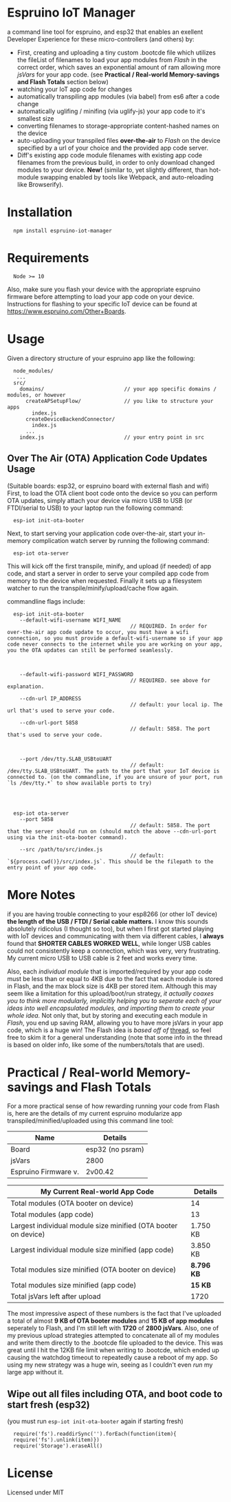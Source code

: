 # Espruino IoT Manager

a command line tool for espruino, and esp32 that enables an exellent Developer Experience for these micro-controllers (and others) by:

- First, creating and uploading a tiny custom .bootcde file which utilizes the fileList of filenames to load your app modules from *Flash* in the correct order, which saves an exponential amount of ram allowing more *jsVars* for your app code. (see **Practical / Real-world Memory-savings and Flash Totals** section below)
- watching your IoT app code for changes
- automatically transpiling app modules (via babel) from es6 after a code change
- automatically uglifing / minifing (via uglify-js) your app code to it's smallest size
- converting filenames to storage-appropriate content-hashed names on the device
- auto-uploading your transpiled files **over-the-air** to *Flash* on the device specified by a url of your choice and the provided app code server.
- Diff's existing app code module filenames with existing app code filenames from the previous build, in order to only download changed modules to your device. **New!** (similar to, yet slightly different, than hot-module swapping enabled by tools like Webpack, and auto-reloading like Browserify).


# Installation

```
  npm install espruino-iot-manager
```

# Requirements

```
  Node >= 10
```


Also, make sure you flash your device with the appropriate espruino firmware before attempting to load your app code on your device. Instructions for flashing to your specific IoT device can be found at https://www.espruino.com/Other+Boards.



# Usage

Given a directory structure of your espruino app like the following:

```
  node_modules/
   ...
  src/
    domains/                          // your app specific domains / modules, or however 
      createAPSetupFlow/              // you like to structure your apps
        index.js                      
      createDeviceBackendConnector/
        index.js      
      ...
    index.js                          // your entry point in src
```

## Over The Air (OTA) Application Code Updates Usage
(Suitable boards: esp32, or espruino board with external flash and wifi)
First, to load the OTA client boot code onto the device so you can perform OTA updates, simply attach your device via micro USB to USB (or FTDI/serial to USB) to your laptop run the following command:

```
  esp-iot init-ota-booter
```

Next, to start serving your application code over-the-air, start your in-memory complication watch server by running the following command:

```
  esp-iot ota-server
```

This will kick off the first transpile, minify, and upload (if needed) of app code, and start a server in order to serve your compiled app code from memory to the device when requested. Finally it sets up a filesystem watcher to run the transpile/minify/upload/cache flow again.


commandline flags include:

```
  esp-iot init-ota-booter
    --default-wifi-username WIFI_NAME 
                                        // REQUIRED. In order for over-the-air app code update to occur, you must have a wifi connection, so you must provide a default-wifi-username so if your app code never connects to the internet while you are working on your app, you the OTA updates can still be performed seamlessly.



    --default-wifi-password WIFI_PASSWORD 
                                        // REQUIRED. see above for explanation.

    --cdn-url IP_ADDRESS
                                        // default: your local ip. The url that's used to serve your code.

    --cdn-url-port 5858
                                        // default: 5858. The port that's used to serve your code.



    --port /dev/tty.SLAB_USBtoUART           
                                        // default: /dev/tty.SLAB_USBtoUART. The path to the port that your IoT device is connected to. (on the commandline, if you are unsure of your port, run `ls /dev/tty.*` to show available ports to try) 




  esp-iot ota-server
    --port 5858
                                        // default: 5858. The port that the server should run on (should match the above --cdn-url-port using via the init-ota-booter command).

    --src /path/to/src/index.js
                                        // default: `${process.cwd()}/src/index.js`. This should be the filepath to the entry point of your app code.

```


# More Notes

if you are having trouble connecting to your esp8266 (or other IoT device) **the length of the USB / FTDI / Serial cable matters.** I know this sounds absolutely ridicolus (I thought so too), but when I first got started playing with IoT devices and communicating with them via different cables, I **always** found that **SHORTER CABLES WORKED WELL**, while longer USB cables could not consistently keep a connection, which was very, very frustrating. My current micro USB to USB cable is 2 feet and works every time.

Also, each *individual module* that is imported/required by your app code must be less than or equal to 4KB due to the fact that each module is stored in Flash, and the max block size is 4KB per stored item. Although this may seem like a limitation for this upload/boot/run strategy, *it actually coaxes you to think more modularly, implicitly helping you to seperate each of your ideas into well encapsulated modules, and importing them to create your whole idea.* Not only that, but by storing and executing each module in *Flash*, you end up saving RAM, allowing you to have more jsVars in your app code, which is a huge win! The Flash idea is *based off of* [thread](http://forum.espruino.com/conversations/290975/), so feel free to skim it for a general understanding (note that some info in the thread is based on older info, like some of the numbers/totals that are used).

# Practical / Real-world Memory-savings and Flash Totals

For a more practical sense of how rewarding running your code from Flash is, here are the details of my current espruino modularize app transpiled/minified/uploaded using this command line tool:

| Name                  | Details          |
| ----                  | -----            |
| Board                 | esp32 (no psram) |
| jsVars                | 2800             |
| Espruino Firmware v.  | 2v00.42          |


| My Current Real-world **App Code**                             | Details        |
| ----                                                           | -----          |
| Total modules (OTA booter on device)                           | 14             |
| Total modules (app code)                                       | 13             |
| Largest individual module size minified (OTA booter on device) | 1.750 KB       |
| Largest individual module size minified (app code)             | 3.850 KB       |
| Total modules size minified (OTA booter on device)             | **8.796 KB**   |
| Total modules size minified (app code)                         | **15 KB**      |
| Total jsVars left after upload                                 | 1720           |

The most impressive aspect of these numbers is the fact that I've uploaded a total of almost **9 KB of OTA booter modules** and **15 KB of app modules** seperately to Flash, and I'm still left with **1720** of **2800 jsVars**. Also, one of my previous upload strategies attempted to concatenate all of my modules and write them directly to the .bootcde file uploaded to the device. This was great until I hit the 12KB file limit when writing to .bootcde, which ended up causing the watchdog timeout to repeatedly cause a reboot of my app. So using my new strategy was a huge win, seeing as I couldn't even *run* my large app without it.

## Wipe out all files including OTA, and boot code to start fresh (esp32) 

(you must run `esp-iot init-ota-booter` again if starting fresh)

```
  require('fs').readdirSync('').forEach(function(item){
  require('fs').unlink(item)})
  require('Storage').eraseAll()
```

# License

Licensed under MIT

